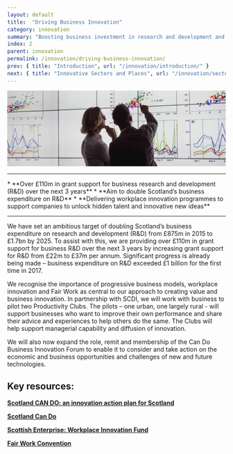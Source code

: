 ```yaml
---
layout: default
title:  "Driving Business Innovation"
category: innovation
summary: "Boosting business investment in research and development and enhanced workplace innovation."
index: 2
parent: innovation
permalink: /innovation/driving-business-innovation/
prev: { title: "Introduction", url: "/innovation/introduction/" }
next: { title: "Innovative Sectors and Places", url: "/innovation/sectors-and-places/" }
---
```


![Two people looking at a graph](/assets/images/pageimages/innovation1.jpg)
<br>
<hr>
* **Over £110m in grant support for business research and development (R&D) over the next 3 years**
* **Aim to double Scotland’s business expenditure on R&D**
* **Delivering workplace innovation programmes to support companies to unlock hidden talent and innovative new ideas**

<hr>

We have  set an ambitious target of doubling Scotland’s business expenditure on research and development (R&D) from £875m in 2015 to £1.7bn by 2025.  To assist with this, we are providing over £110m in grant support for business R&D over the next 3 years by increasing grant support for  R&D from £22m to £37m per annum. Significant progress is already being made – business expenditure on R&D exceeded £1 billion for the first time in 2017.

We recognise the importance of progressive business models, workplace innovation and Fair Work as central to our approach to creating value and business innovation.  In partnership with SCDI, we will work with business to pilot two Productivity Clubs.  The pilots – one urban, one largely rural - will support businesses who want to improve their own performance and share their advice and experiences to help others do the same. The Clubs will help support managerial capability and diffusion of innovation.

We will also now expand the role, remit and membership of the Can Do Business Innovation Forum to enable it to consider and take action on the economic and business opportunities and challenges of new and future technologies.


## Key resources:

**[Scotland CAN DO: an innovation action plan for Scotland](https://beta.gov.scot/publications/scotland-innovation-action-plan-scotland/)**

**[Scotland Can Do](http://www.cando.scot/)**

**[Scottish Enterprise: Workplace Innovation Fund](https://www.scottish-enterprise.com/support-for-businesses/funding-and-grants/growing-your-business/workplace-innovation-fund)**

**[Fair Work Convention](http://www.fairworkconvention.scot/)**



